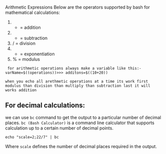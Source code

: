 Arithmetic Expressions
Below are the operators supported by bash for mathematical calculations:


1. +	= addition
2. -	= subtraction
3. /	= division
4. *	= exponentiation
5. %	= modulus


``` for arithmetic operations always make a variable like this:-  varName=$((operations))>>> additons=$((10+20))```

```when you echo all arethmetic operations at a time its work first modulus than division than multiply than subtraction last it will works addition```

## For decimal calculations: 

we can use `bc` command to get the output to a particular number of decimal places. `bc (Bash Calculator)` is a command line calculator that supports calculation up to a certain number of decimal points.

```echo "scale=2;22/7" | bc```

Where `scale` defines the number of decimal places required in the output.